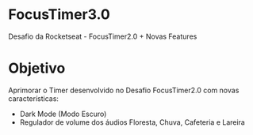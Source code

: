 # FocusTimer3.0
Desafio da Rocketseat - FocusTimer2.0 + Novas Features

# Objetivo
Aprimorar o Timer desenvolvido no Desafio FocusTimer2.0 com novas características:
- Dark Mode (Modo Escuro)
- Regulador de volume dos áudios Floresta, Chuva, Cafeteria e Lareira
